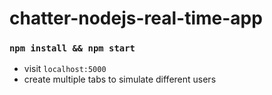 # chatter-nodejs-real-time-app

### `npm install && npm start`

- visit `localhost:5000` 
- create multiple tabs to simulate different users
